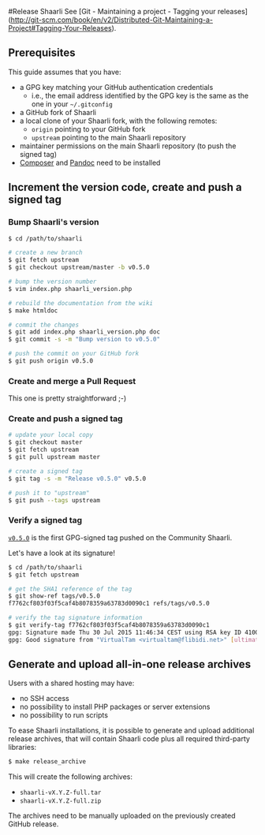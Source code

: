 #Release Shaarli
See  [Git - Maintaining a project - Tagging your [](.html)
releases](http://git-scm.com/book/en/v2/Distributed-Git-Maintaining-a-Project#Tagging-Your-Releases).

## Prerequisites
This guide assumes that you have:
- a GPG key matching your GitHub authentication credentials
    - i.e., the email address identified by the GPG key is the same as the one in your `~/.gitconfig` 
- a GitHub fork of Shaarli
- a local clone of your Shaarli fork, with the following remotes:
    - `origin` pointing to your GitHub fork
    - `upstream` pointing to the main Shaarli repository
- maintainer permissions on the main Shaarli repository (to push the signed tag)
- [Composer](https://getcomposer.org/) and [Pandoc](http://pandoc.org/) need to be installed[](.html)

## Increment the version code, create and push a signed tag
### Bump Shaarli's version
```bash
$ cd /path/to/shaarli

# create a new branch
$ git fetch upstream
$ git checkout upstream/master -b v0.5.0

# bump the version number
$ vim index.php shaarli_version.php

# rebuild the documentation from the wiki
$ make htmldoc

# commit the changes
$ git add index.php shaarli_version.php doc
$ git commit -s -m "Bump version to v0.5.0"

# push the commit on your GitHub fork
$ git push origin v0.5.0
```

### Create and merge a Pull Request
This one is pretty straightforward ;-)

### Create and push a signed tag
```bash
# update your local copy
$ git checkout master
$ git fetch upstream
$ git pull upstream master

# create a signed tag
$ git tag -s -m "Release v0.5.0" v0.5.0

# push it to "upstream"
$ git push --tags upstream
```

### Verify a signed tag
[`v0.5.0`](https://github.com/shaarli/Shaarli/releases/tag/v0.5.0) is the first GPG-signed tag pushed on the Community Shaarli.[](.html)

Let's have a look at its signature!

```bash
$ cd /path/to/shaarli
$ git fetch upstream

# get the SHA1 reference of the tag
$ git show-ref tags/v0.5.0
f7762cf803f03f5caf4b8078359a63783d0090c1 refs/tags/v0.5.0

# verify the tag signature information
$ git verify-tag f7762cf803f03f5caf4b8078359a63783d0090c1
gpg: Signature made Thu 30 Jul 2015 11:46:34 CEST using RSA key ID 4100DF6F
gpg: Good signature from "VirtualTam <virtualtam@flibidi.net>" [ultimate][](.html)
```

## Generate and upload all-in-one release archives
Users with a shared hosting may have:
- no SSH access
- no possibility to install PHP packages or server extensions
- no possibility to run scripts

To ease Shaarli installations, it is possible to generate and upload additional release archives,
that will contain Shaarli code plus all required third-party libraries:

```bash
$ make release_archive
```

This will create the following archives:
- `shaarli-vX.Y.Z-full.tar`
- `shaarli-vX.Y.Z-full.zip`

The archives need to be manually uploaded on the previously created GitHub release.

